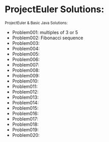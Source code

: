# ProjectEuler Solutions:
<small>ProjectEuler & Basic Java Solutions:</Small>

* Problem001: multiples of 3 or 5
* Problem002: Fibonacci sequence
* Problem003:
* Problem004:
* Problem005:
* Problem006:
* Problem007:
* Problem008:
* Problem009:
* Problem010:
* Problem011:
* Problem012:
* Problem013:
* Problem014:
* Problem015:
* Problem016:
* Problem017:
* Problem018:
* Problem019:
* Problem020:

